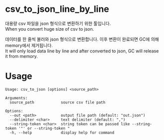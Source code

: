 # csv_to_json_line_by_line
대용량 csv 파일을 json 형식으로 변환하기 위한 툴입니다.  
When you convert huge size of csv to json.

데이터를 한 줄씩 불러와 json 형식으로 변환합니다. 이후 변환이 완료되면 GC에 의해 memory에서 제거됩니다.  
It will only load data line by line and after converted to json, GC will release it from memory.

# Usage
```
Usage: csv_to_json [options] <source_path>

Arguments:
  source_path            source csv file path

Options:
  --out <path>           output file path (default: "out.json")
  --delimiter <char>     text delimiter (default: ",")
  --string-token <char>  string token can be passed like --string-token '"' or --string-token "
  -h, --help             display help for command
```
